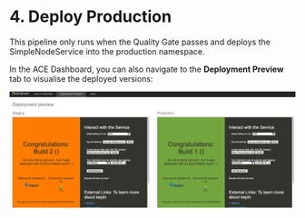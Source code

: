 # 4. Deploy Production
This pipeline only runs when the Quality Gate passes and deploys the SimpleNodeService into the production namespace.

In the ACE Dashboard, you can also navigate to the **Deployment Preview** tab to visualise the deployed versions:

![Deployment Preview](assets/jenkins_ace-demo_deploymentpreview.png)